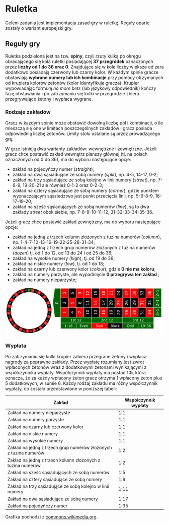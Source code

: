 # Ruletka

Celem zadania jest implementacja zasad gry w ruletkę. Reguły oparte zostały o wariant europejski gry.

## Reguły gry

Ruletka podzielona jest na tzw. **spiny**, czyli rzuty kulką po okręgu obracającego się koła ruletki posiadającej **37 przegródek** oznaczonych przez **liczby od 1 do 36 oraz 0**. Znajdujące się w kole liczby wieksze od zera dodatkowo posiadają czerwony lub czarny kolor. W każdym spinie gracze obstawiają **wybrane numery lub ich kombinacje** przy pomocy otrzymanych od krupiera kolorów żetonów (kolor identyfikuje gracza). Krupier wypowiadając formułę _no more bets_ (lub językowy odpowiednik) kończy fazę obstawiania i po zatrzymaniu się kulki w przegrodzie zbiera przegrywające żetony i wypłaca wygrane.

### Rodzaje zakładów

Gracz w każdym spinie może obstawić dowolną liczbę pól i kombinacji, o ile mieszczą się one w limitach poszczególnych zakładów i gracz posiada odpowiednią liczbę żetonów. Limity stołu ustalane są przez prowadzącego grę.

W grze istnieją dwa warianty zakładów: wewnętrzne i zewnętrzne. Jeżeli gracz chce postawić zakład wewnątrz planszy głównej (tj. na polach oznaczonych od 0 do 36), ma do wyboru następujące opcje:
- zakład na pojedyńczy numer (_straight_);
- zakład na dwa sąsiadujące ze sobą numery (_split_), np. 4-5, 14-17, 0-2;
- zakład na trzy sąsiadujące ze sobą kolejno w linii numery (_street_), np. 7-8-9, 19-20-21 ale również 0-1-2 oraz 0-2-3;
- zakład na cztery sąsiadujące ze sobą numery (_corner_), gdzie punktem wyznaczającym sąsziedztwo jest punkt przecięcia linii, np. 5-6-8-9, 16-17-19-20,
- zakład na sześć sąsiadujących ze sobą numerów (_line_), są to dwa zakłady _street_ obok siebie, np. 7-8-9-10-11-12, 31-32-33-34-35-36.

Jeżeli gracz chce postawić zakład zewnętrzny, ma do wyboru następujące opcje:
- zakład na jedną z trzech kolumn złożonych z tuzina numerów (_column_), np. 1-4-7-10-13-16-19-22-25-28-31-34;
- zakład na jedną z trzech grup numerów złożonych z tuzina numerów (_dozen_) tj. od 1 do 12, od 13 do 24 i od 25 do 36;
- zakład na wysokie numery (_high_), tj. od 19 do 36;
- zakład na niskie numery (_low_), tj. od 1 do 18;
- zakład na czarny lub czerwony kolor (_colour_), gdzie **0 nie ma koloru**;
- zakład na numery parzyste, ale wypadnięcie **0 przegrywa ten zakład** ;
- zakład na numery nieparzyste;

![](european_roulette.png)

### Wypłata

Po zatrzymaniu się kulki krupier zabiera przegrane żetony i wypłaca nagrody za poprawne zakłady. Przez wypłatę rozumiany jest zwrot wpłaconych żetonów wraz z dodatkowymi żetonami wynikającymi z współczynnika wypłaty. Współczynnik wypłaty ma postać **1:5**, która oznacza, że za każdy wpłacony żeton gracz otrzyma 1 wpłacony żeton plus 5 dodatkowych, w sumie 6. Każdy rodzaj zakładu ma różny współczynnik wypłaty, co zostało przedstawione w poniższej tabeli:

Zakład|Współczynnik wypłaty
------|--------------------
Zakład na numery nieparzyste|1:1
Zakład na numery parzyste|1:1
Zakład na czarny lub czerwony kolor|1:1
Zakład na niskie numery|1:1
Zakład na wysokie numery|1:1
Zakład na jedną z trzech grup numerów złożonych z tuzina numerów|1:2
Zakład na jedną z trzech kolumn złożonych z tuzina numerów|1:2
Zakład na sześć sąsiadujących ze sobą numerów|1:5
Zakład na cztery sąsiadujące ze sobą numery|1:8
Zakład na trzy sąsiadujące ze sobą kolejno w linii numery|1:11
Zakład na dwa sąsiadujące ze sobą numery|1:17
Zakład na pojedyńczy numer|1:35

Grafika pochodzi z [commons.wikimedia.org](https://commons.wikimedia.org/wiki/File:European_roulette.svg).
